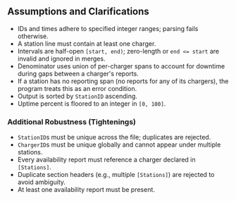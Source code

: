 ## Assumptions and Clarifications

- IDs and times adhere to specified integer ranges; parsing fails otherwise.
- A station line must contain at least one charger.
- Intervals are half-open `[start, end)`; zero-length or `end <= start` are invalid and ignored in merges.
- Denominator uses union of per-charger spans to account for downtime during gaps between a charger's reports.
- If a station has no reporting span (no reports for any of its chargers), the program treats this as an error condition.
- Output is sorted by `StationID` ascending.
- Uptime percent is floored to an integer in `[0, 100]`.

### Additional Robustness (Tightenings)
- `StationID`s must be unique across the file; duplicates are rejected.
- `ChargerID`s must be unique globally and cannot appear under multiple stations.
- Every availability report must reference a charger declared in `[Stations]`.
- Duplicate section headers (e.g., multiple `[Stations]`) are rejected to avoid ambiguity.
- At least one availability report must be present.


